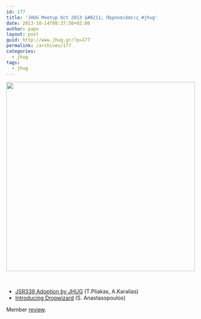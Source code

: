 ```yaml
---
id: 177
title: 'JHUG Meetup Oct 2013 &#8211; Παρουσιάσεις #jhug'
date: 2013-10-14T08:37:50+02:00
author: papo
layout: post
guid: http://www.jhug.gr/?p=177
permalink: /archives/177
categories:
  - jhug
tags:
  - jhug
---
```

<img class="aligncenter" alt="" src="http://4.bp.blogspot.com/-lkOZOl0cGEw/Ulq1OF7EW6I/AAAAAAAABng/raM31arxrFI/s1600/photo+2.JPG" width="500" height="500" />

&nbsp;

  * [JSR339 Adoption by JHUG](https://docs.google.com/file/d/0B8YdsOpR5wl1SXE2RUx2N0lHaEU/edit?usp=sharing) (T.Pliakas, A.Karalias)
  * [Introducing Dropwizard](https://speakerdeck.com/anastasop/dropwizard) (S. Anastasopoulos)

Member [review](http://javapapo.blogspot.gr/2013/10/jhug-meetup-oct-2013.html).